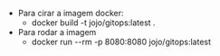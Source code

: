 
- Para cirar a imagem docker:
  - docker build -t jojo/gitops:latest .
- Para rodar a imagem
  - docker run --rm -p 8080:8080 jojo/gitops:latest